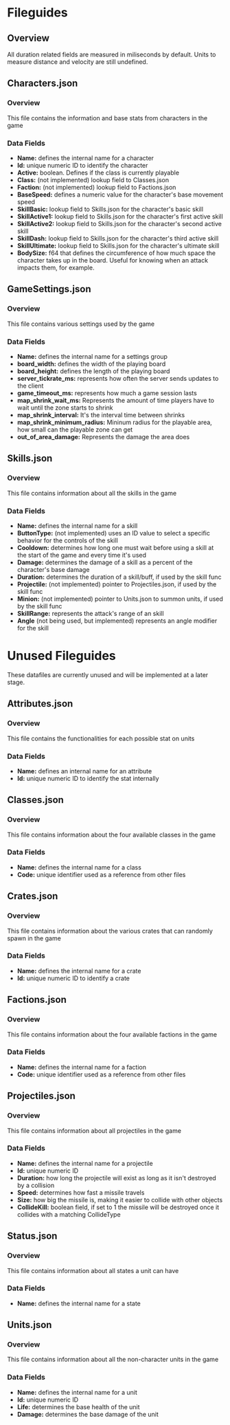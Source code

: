# Fileguides

## Overview

All duration related fields are measured in miliseconds by default.
Units to measure distance and velocity are still undefined.

## Characters.json
### Overview

This file contains the information and base stats from characters in the game

### Data Fields

- **Name:** defines the internal name for a character
- **Id:** unique numeric ID to identify the character
- **Active:** boolean. Defines if the class is currently playable
- **Class:** (not implemented) lookup field to Classes.json
- **Faction:** (not implemented) lookup field to Factions.json
- **BaseSpeed:** defines a numeric value for the character's base movement speed
- **SkillBasic:** lookup field to Skills.json for the character's basic skill
- **SkillActive1:** lookup field to Skills.json for the character's first active skill
- **SkillActive2:** lookup field to Skills.json for the character's second active skill
- **SkillDash:** lookup field to Skills.json for the character's third active skill
- **SkillUltimate:** lookup field to Skills.json for the character's ultimate skill
- **BodySize:** f64 that defines the circumference of how much space the character takes up in the board. Useful for knowing when an attack impacts them, for example.

## GameSettings.json
### Overview

This file contains various settings used by the game

### Data Fields

- **Name:** defines the internal name for a settings group
- **board_width:** defines the width of the playing board
- **board_height:** defines the length of the playing board
- **server_tickrate_ms:** represents how often the server sends updates to the client
- **game_timeout_ms:** represents how much a game session lasts
- **map_shrink_wait_ms:** Represents the amount of time players have to wait until the zone starts to shrink
- **map_shrink_interval:** It's the interval time between shrinks
- **map_shrink_minimum_radius:** Mininum radius for the playable area, how small can the playable zone can get
- **out_of_area_damage:** Represents the damage the area does

## Skills.json
### Overview

This file contains information about all the skills in the game

### Data Fields

- **Name:** defines the internal name for a skill
- **ButtonType:** (not implemented) uses an ID value to select a specific behavior for the controls of the skill
- **Cooldown:** determines how long one must wait before using a skill at the start of the game and every time it's used
- **Damage:** determines the damage of a skill as a percent of the character's base damage
- **Duration:** determines the duration of a skill/buff, if used by the skill func
- **Projectile:** (not implemented) pointer to Projectiles.json, if used by the skill func
- **Minion:** (not implemented) pointer to Units.json to summon units, if used by the skill func
- **SkillRange:** represents the attack's range of an skill
- **Angle** (not being used, but implemented) represents an angle modifier for the skill


# Unused Fileguides

These datafiles are currently unused and will be implemented at a later stage.

## Attributes.json
### Overview

This file contains the functionalities for each possible stat on units

### Data Fields
- **Name:** defines an internal name for an attribute
- **Id:** unique numeric ID to identify the stat internally


## Classes.json
### Overview

This file contains information about the four available classes in the game

### Data Fields

- **Name:** defines the internal name for a class
- **Code:** unique identifier used as a reference from other files

## Crates.json
### Overview

This file contains information about the various crates that can randomly spawn in the game

### Data Fields

- **Name:** defines the internal name for a crate
- **Id:** unique numeric ID to identify a crate

## Factions.json
### Overview

This file contains information about the four available factions in the game

### Data Fields

- **Name:** defines the internal name for a faction
- **Code:** unique identifier used as a reference from other files

## Projectiles.json
### Overview

This file contains information about all projectiles in the game

### Data Fields

- **Name:** defines the internal name for a projectile
- **Id:** unique numeric ID
- **Duration:** how long the projectile will exist as long as it isn't destroyed by a collision
- **Speed:** determines how fast a missile travels
- **Size:** how big the missile is, making it easier to collide with other objects
- **CollideKill:** boolean field, if set to 1 the missile will be destroyed once it collides with a matching CollideType

## Status.json
### Overview

This file contains information about all states a unit can have

### Data Fields

- **Name:** defines the internal name for a state

## Units.json
### Overview

This file contains information about all the non-character units in the game

### Data Fields

- **Name:** defines the internal name for a unit
- **Id:** unique numeric ID
- **Life:** determines the base health of the unit
- **Damage:** determines the base damage of the unit
